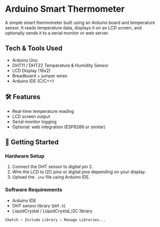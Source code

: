 # Arduino Smart Thermometer

A simple smart thermometer built using an Arduino board and temperature sensor. It reads temperature data, displays it on an LCD screen, and optionally sends it to a serial monitor or web server.

## Tech & Tools Used

- Arduino Uno
- DHT11 / DHT22 Temperature & Humidity Sensor
- LCD Display (16x2)
- Breadboard + jumper wires
- Arduino IDE (C/C++)

## 🛠️ Features

- Real-time temperature reading
- LCD screen output
- Serial monitor logging
- Optional: web integration (ESP8266 or similar)

## 🚀 Getting Started

### Hardware Setup
1. Connect the DHT sensor to digital pin 2.
2. Wire the LCD to I2C pins or digital pins depending on your display.
3. Upload the `.ino` file using Arduino IDE.

### Software Requirements
- Arduino IDE
- DHT sensor library (`DHT.h`)
- LiquidCrystal / LiquidCrystal_I2C library

```bash
Sketch > Include Library > Manage Libraries...
